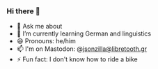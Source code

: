 ### Hi there 👋
- 💬 Ask me about 
- 🌱 I’m currently learning German and linguistics
- 😄 Pronouns: he/him
- 📫 I'm on Mastodon: @jsonzilla@libretooth.gr
- ⚡ Fun fact: I don't know how to ride a bike

<!--
**jsonzilla/jsonzilla** is a ✨ _special_ ✨ repository because its `README.md` (this file) appears on your GitHub profile.

Here are some ideas to get you started:

- 🔭 I’m currently working on ...
- 🌱 I’m currently learning ...
- 👯 I’m looking to collaborate on ...
- 🤔 I’m looking for help with ...
- 💬 Ask me about ...
- 📫 How to reach me: ...
- 😄 Pronouns: ...
- ⚡ Fun fact: ...
-->
